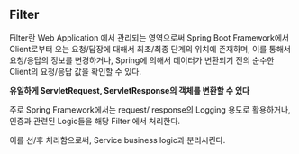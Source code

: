 ## Filter

Filter란 Web Application 에서 관리되는 영역으로써 Spring Boot Framework에서 Client로부터 오는 요청/답장에 대해서 최초/최종 단계의 위치에 존재하며, 이를 통해서 요청/응답의 정보를 변경하거나, Spring에 의해서 데이터가 변환되기 전의 순수한 Client의 요청/응답 값을 확인할 수 있다.

**유일하게 ServletRequest, ServletResponse의 객체를 변환할 수 있다**

주로 Spring Framework에서는 request/ response의 Logging 용도로 활용하거나, 인증과 관련된 Logic들을 해당 Filter 에서 처리한다.

이를 선/후 처리함으로써, Service business logic과 분리시킨다.

